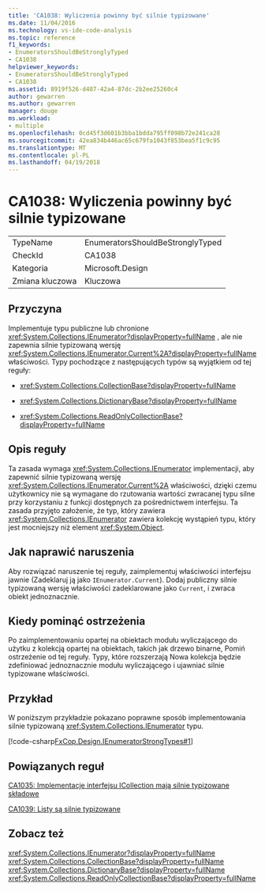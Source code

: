 ```yaml
---
title: 'CA1038: Wyliczenia powinny być silnie typizowane'
ms.date: 11/04/2016
ms.technology: vs-ide-code-analysis
ms.topic: reference
f1_keywords:
- EnumeratorsShouldBeStronglyTyped
- CA1038
helpviewer_keywords:
- EnumeratorsShouldBeStronglyTyped
- CA1038
ms.assetid: 8919f526-d487-42a4-87dc-2b2ee25260c4
author: gewarren
ms.author: gewarren
manager: douge
ms.workload:
- multiple
ms.openlocfilehash: 0cd45f3d601b3bba1bdda795ff098b72e241ca28
ms.sourcegitcommit: 42ea834b446ac65c679fa1043f853bea5f1c9c95
ms.translationtype: MT
ms.contentlocale: pl-PL
ms.lasthandoff: 04/19/2018
---
```

# <a name="ca1038-enumerators-should-be-strongly-typed"></a>CA1038: Wyliczenia powinny być silnie typizowane
|||
|-|-|
|TypeName|EnumeratorsShouldBeStronglyTyped|
|CheckId|CA1038|
|Kategoria|Microsoft.Design|
|Zmiana kluczowa|Kluczowa|

## <a name="cause"></a>Przyczyna
 Implementuje typu publiczne lub chronione <xref:System.Collections.IEnumerator?displayProperty=fullName> , ale nie zapewnia silnie typizowaną wersję <xref:System.Collections.IEnumerator.Current%2A?displayProperty=fullName> właściwości. Typy pochodzące z następujących typów są wyjątkiem od tej reguły:

-   <xref:System.Collections.CollectionBase?displayProperty=fullName>

-   <xref:System.Collections.DictionaryBase?displayProperty=fullName>

-   <xref:System.Collections.ReadOnlyCollectionBase?displayProperty=fullName>

## <a name="rule-description"></a>Opis reguły
 Ta zasada wymaga <xref:System.Collections.IEnumerator> implementacji, aby zapewnić silnie typizowaną wersję <xref:System.Collections.IEnumerator.Current%2A> właściwości, dzięki czemu użytkownicy nie są wymagane do rzutowania wartości zwracanej typu silne przy korzystaniu z funkcji dostępnych za pośrednictwem interfejsu. Ta zasada przyjęto założenie, że typ, który zawiera <xref:System.Collections.IEnumerator> zawiera kolekcję wystąpień typu, który jest mocniejszy niż element <xref:System.Object>.

## <a name="how-to-fix-violations"></a>Jak naprawić naruszenia
 Aby rozwiązać naruszenie tej reguły, zaimplementuj właściwości interfejsu jawnie (Zadeklaruj ją jako `IEnumerator.Current`). Dodaj publiczny silnie typizowaną wersję właściwości zadeklarowane jako `Current`, i zwraca obiekt jednoznacznie.

## <a name="when-to-suppress-warnings"></a>Kiedy pominąć ostrzeżenia
 Po zaimplementowaniu opartej na obiektach modułu wyliczającego do użytku z kolekcją opartej na obiektach, takich jak drzewo binarne, Pomiń ostrzeżenie od tej reguły. Typy, które rozszerzają Nowa kolekcja będzie zdefiniować jednoznacznie modułu wyliczającego i ujawniać silnie typizowane właściwości.

## <a name="example"></a>Przykład
 W poniższym przykładzie pokazano poprawne sposób implementowania silnie typizowaną <xref:System.Collections.IEnumerator> typu.

 [!code-csharp[FxCop.Design.IEnumeratorStrongTypes#1](../code-quality/codesnippet/CSharp/ca1038-enumerators-should-be-strongly-typed_1.cs)]

## <a name="related-rules"></a>Powiązanych reguł
 [CA1035: Implementacje interfejsu ICollection mają silnie typizowane składowe](../code-quality/ca1035-icollection-implementations-have-strongly-typed-members.md)

 [CA1039: Listy są silnie typizowane](../code-quality/ca1039-lists-are-strongly-typed.md)

## <a name="see-also"></a>Zobacz też
 <xref:System.Collections.IEnumerator?displayProperty=fullName> <xref:System.Collections.CollectionBase?displayProperty=fullName> <xref:System.Collections.DictionaryBase?displayProperty=fullName> <xref:System.Collections.ReadOnlyCollectionBase?displayProperty=fullName>